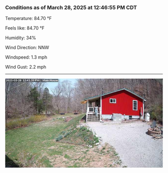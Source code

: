 ### Conditions as of March 28, 2025 at 12:46:55 PM CDT 

Temperature: 84.70 &deg;F

Feels like: 84.70 &deg;F

Humidity: 34%

Wind Direction: NNW

Windspeed: 1.3 mph

Wind Gust: 2.2 mph

---

<img src="./images/latest.jpeg"/>

